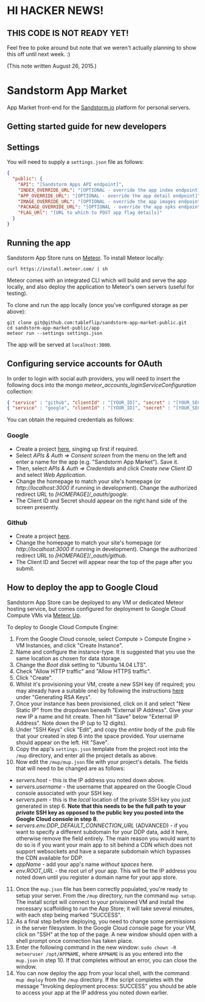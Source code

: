 # HI HACKER NEWS!

## THIS CODE IS NOT READY YET!

Feel free to poke around but note that we weren't actually planning to show this off until next week. :)

(This note written August 26, 2015.)

# Sandstorm App Market

App Market front-end for the [Sandstorm.io](https://sandstorm.io/) platform for personal servers.

## Getting started guide for new developers

## Settings

You will need to supply a `settings.json` file as follows:

```json
{
  "public": {
    "API": "[Sandstorm Apps API endpoint]",
    "INDEX_OVERRIDE_URL": "[OPTIONAL - override the app index endpoint]",
    "APP_OVERRIDE_URL": "[OPTIONAL - override the app detail endpoint]",
    "IMAGE_OVERRIDE_URL": "[OPTIONAL - override the app images endpoint]",
    "PACKAGE_OVERRIDE_URL": "[OPTIONAL - override the app spks endpoint]",
    "FLAG_URl": "[URL to which to POST app flag details]"
  }
}
```

## Running the app

Sandstorm App Store runs on [Meteor](meteor.com).  To install Meteor locally:

```
curl https://install.meteor.com/ | sh
```

Meteor comes with an integrated CLI which will build and serve the app locally, and also deploy the application to Meteor's own servers (useful for testing).

To clone and run the app locally (once you've configured storage as per above):

```
git clone git@github.com:tableflip/sandstorm-app-market-public.git
cd sandstorm-app-market-public/app
meteor run --settings settings.json
```

The app will be served at `localhost:3000`.

## Configuring service accounts for OAuth

In order to login with social auth providers, you will need to insert the following docs into the mongo  *meteor_accounts_loginServiceConfiguration* collection:

```json
{ "service" : "github", "clientId" : "[YOUR_ID]", "secret" : "[YOUR_SECRET]" }
{ "service" : "google", "clientId" : "[YOUR_ID]", "secret" : "[YOUR_SECRET]", "loginStyle" : "popup" }
```

You can obtain the required credentials as follows:

### Google

* Create a project [here](https://console.developers.google.com), singing up first if required.
* Select *APIs & Auth => Consent screen* from the menu on the left and enter a name for the app (e.g. "Sandstorm App Market").  Save it.
* Then, select *APIs & Auth => Credentials* and click *Create new Client ID* and select *Web Application*.
* Change the homepage to match your site's homepage (or *http://localhost:3000* if running in development). Change the authorized redirect URL to *[HOMEPAGE]/_oauth/google*.
* The Client ID and Secret should appear on the right hand side of the screen presently.

### Github

* Create a project [here](https://github.com/settings/applications/new).
* Change the homepage to match your site's homepage (or *http://localhost:3000* if running in development). Change the authorized redirect URL to *[HOMEPAGE]/_oauth/github*.
* The Client ID and Secret will appear near the top of the page after you submit.

## How to deploy the app to Google Cloud

Sandstorm App Store can be deployed to any VM or dedicated Meteor hosting service, but comes configured for deployment to Google Cloud Compute VMs via [Meteor Up](https://github.com/arunoda/meteor-up).

To deploy to Google Cloud Compute Engine:

1. From the Google Cloud console, select Compute > Compute Engine > VM Instances, and click "Create Instance".
2. Name and configure the instance-type.  It is suggested that you use the same location as chosen for data storage.
3. Change the *Boot disk* setting to "Ubuntu 14.04 LTS".
4. Check "Allow HTTP traffic" and "Allow HTTPS traffic".
5. Click "Create".
6. Whilst it's provisioning your VM, create a new SSH key (if required; you may already have a suitable one) by following the instructions [here](https://help.ubuntu.com/community/SSH/OpenSSH/Keys) under "Generating RSA Keys".
7. Once your instance has been provisioned, click on it and select "New Static IP" from the dropdown beneath "External IP Address". Give your new IP a name and hit create. Then hit "Save" below "External IP Address".  Note down the IP (up to 12 digits).
8. Under "SSH Keys" click "Edit", and copy the *entire* body of the .pub file that your created in step 6 into the space provided.  Your username should appear on the left. Hit "Save".
9. Copy the app's `settings.json` template from the project root into the `/mup` directory, and enter all the project details as above.
10. Now edit the `/mup/mup.json` file with your project's details. The fields that will need to be changed are as follows:

  * *servers.host* - this is the IP address you noted down above.
  * *servers.username* - the username that appeared on the Google Cloud console associated with your SSH key.
  * *servers.pem* - this is the *local* location of the private SSH key you just generated in step 6. **Note that this needs to be the full path to your *private* SSH key as opposed to the public key you posted into the Google Cloud console in step 8**.
  * *servers.env.DDP_DEFAULT_CONNECTION_URL* (ADVANCED) - if you want to specify a different subdomain for your DDP data, add it here, otherwise remove the field entirely.  The main reason you would want to do so is if you want your main app to sit behind a CDN which does not support websockets and have a separate subdomain which bypasses the CDN available for DDP.
  * *appName* - add your app's name *without spaces* here.
  * *env.ROOT_URL* - the root url of your app.  This will be the IP address you noted down until you register a domain name for your app store.

11. Once the `mup.json` file has been correctly populated, you're ready to setup your server.  From the `/mup` directory, run the command `mup setup`.  The install script will connect to your privisioned VM and install the necessary scaffolding to run the App Store; it will take several minutes, with each step being marked "SUCCESS".
12. As a final step before deploying, you need to change some permissions in the server filesystem.  In the Google Cloud console page for your VM, click on "SSH" at the top of the page.  A new window should open with a shell prompt once connection has taken place.
13. Enter the following command in the new window: `sudo chown -R meteoruser /opt/APPNAME`, where `APPNAME` is as you entered into the `mup.json` in step 10.  If that completes without an error, you can close the window.
14. You can now deploy the app from your local shell, with the command `mup deploy` from the `/mup` directory.  If the script completes with the message "Invoking deployment process: SUCCESS" you should be able to access your app at the IP address you noted down earlier.

